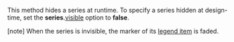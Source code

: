 This method hides a series at runtime. To specify a series hidden at design-time, set the **series**.[visible](/Documentation/ApiReference/Data_Visualization_Widgets/dxPieChart/Configuration/commonSeriesSettings/#visible) option to **false**.

[note] When the series is invisible, the marker of its [legend item](/concepts/05%20Widgets/Chart/35%20Legend/00%20Overview.md '/Documentation/Guide/Widgets/Chart/Legend/Overview/') is faded.